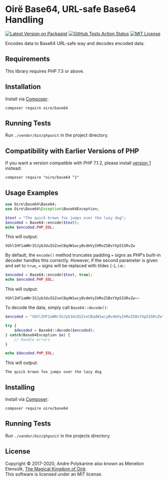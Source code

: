 # Oirë Base64, URL-safe Base64 Handling

[![Latest Version on Packagist](https://img.shields.io/packagist/v/Oire/Base64.svg?style=flat-square)](https://packagist.org/packages/Oire/Base64)
[![GitHub Tests Action Status](https://img.shields.io/github/workflow/status/Oire/Base64/run-tests?label=tests)](https://github.com/Oire/Base64/actions?query=workflow%3Arun-tests+branch%3Amaster)
[![MIT License](https://img.shields.io/badge/license-MIT-blue.svg)](https://github.com/Oire/Base64/blob/master/LICENSE)

Encodes data to Base64 URL-safe way and decodes encoded data.

## Requirements

This library requires PHP 7.3 or above.

## Installation

Install via [Composer](https://getcomposer.org/):

```
composer require oire/base64
```

## Running Tests

Run `./vendor/bin/phpunit` in the project directory.

## Compatibility with Earlier Versions of PHP
If you want a version compatible with PHP 7.1.2, please install [version 1](https://github.com/Oire/Base64/tree/v1) instead:

```shell
composer require "oire/base64 ^1"
```

## Usage Examples

```php
use Oire\Base64\Base64;
use Oire\Base64\Exception\Base64Exception;

$text = "The quick brown fox jumps over the lazy dog";
$encoded = Base64::encode($text);
echo $encoded.PHP_EOL;
```

This will output:  
```shell
VGhlIHF1aWNrIGJyb3duIGZveCBqdW1wcyBvdmVyIHRoZSBsYXp5IGRvZw
```

By default, the `encode()` method truncates padding `=` signs as PHP’s built-in decoder handles this correctly. However, if the second parameter is given and set to `true`, `=` signs will be replaced with tildes (`~`), i.e.:

```php
$encoded = Base64::encode($text, true);
echo $encoded.PHP_EOL;
````

This will output:  
```shell
VGhlIHF1aWNrIGJyb3duIGZveCBqdW1wcyBvdmVyIHRoZSBsYXp5IGRvZw~~
```

To decode the data, simply call `Base64::decode()`:

```php
$encoded = "VGhlIHF1aWNrIGJyb3duIGZveCBqdW1wcyBvdmVyIHRoZSBsYXp5IGRvZw";

try {
    $decoded = Base64::decode($encoded);
} catch(Base64Exception $e) {
    // Handle errors
}

echo $decoded.PHP_EOL;
```

This will output:  
```shell
The quick brown fox jumps over the lazy dog
```

## Installing
Install via [Composer](https://getcomposer.org/):

`composer require oire/base64`

## Running Tests
Run `./vendor/bin/phpunit` in the projects directory.

## License
Copyright © 2017-2020, Andre Polykanine also known as Menelion Elensúlë, [The Magical Kingdom of Oirë](https://github.com/Oire/).  
This software is licensed under an MIT license.